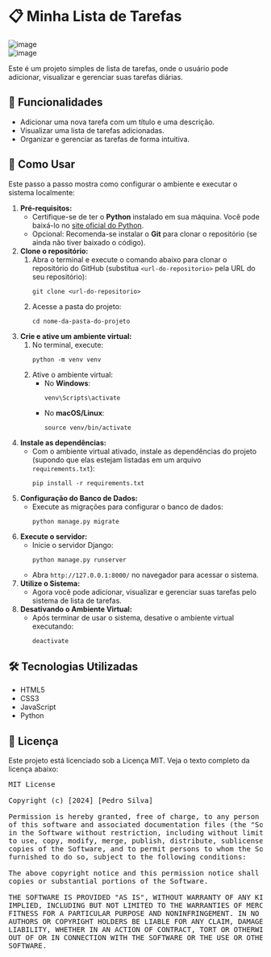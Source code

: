 <!DOCTYPE html>
<html lang="pt-BR">
<head>
    <meta charset="UTF-8">
    <meta name="viewport" content="width=device-width, initial-scale=1.0">
    
    
</head>
<body>

<h1>📋 Minha Lista de Tarefas</h1>

![image](https://github.com/user-attachments/assets/5a85019c-05ac-42e3-a7eb-8e255f4db255) <br>
![image](https://github.com/user-attachments/assets/89ea1dd5-7f40-47e4-b6f4-b20f41af6718)



<p>Este é um projeto simples de lista de tarefas, onde o usuário pode adicionar, visualizar e gerenciar suas tarefas diárias.</p>

<h2>🎯 Funcionalidades</h2>
<ul>
    <li>Adicionar uma nova tarefa com um título e uma descrição.</li>
    <li>Visualizar uma lista de tarefas adicionadas.</li>
    <li>Organizar e gerenciar as tarefas de forma intuitiva.</li>
</ul>

<h2>🚀 Como Usar</h2>

<p>Este passo a passo mostra como configurar o ambiente e executar o sistema localmente:</p>

<ol>
  <li>
    <strong>Pré-requisitos:</strong>
    <ul>
      <li>Certifique-se de ter o <strong>Python</strong> instalado em sua máquina. Você pode baixá-lo no <a href="https://www.python.org/downloads/">site oficial do Python</a>.</li>
      <li>Opcional: Recomenda-se instalar o <strong>Git</strong> para clonar o repositório (se ainda não tiver baixado o código).</li>
    </ul>
  </li>
  
  <li>
    <strong>Clone o repositório:</strong>
    <ol>
      <li>Abra o terminal e execute o comando abaixo para clonar o repositório do GitHub (substitua <code>&lt;url-do-repositorio&gt;</code> pela URL do seu repositório):
        <pre><code>git clone &lt;url-do-repositorio&gt;</code></pre>
      </li>
      <li>Acesse a pasta do projeto:
        <pre><code>cd nome-da-pasta-do-projeto</code></pre>
      </li>
    </ol>
  </li>
  
  <li>
    <strong>Crie e ative um ambiente virtual:</strong>
    <ol>
      <li>No terminal, execute:
        <pre><code>python -m venv venv</code></pre>
      </li>
      <li>Ative o ambiente virtual:
        <ul>
          <li>No <strong>Windows</strong>:
            <pre><code>venv\Scripts\activate</code></pre>
          </li>
          <li>No <strong>macOS/Linux</strong>:
            <pre><code>source venv/bin/activate</code></pre>
          </li>
        </ul>
      </li>
    </ol>
  </li>
  
  <li>
    <strong>Instale as dependências:</strong>
    <ul>
      <li>Com o ambiente virtual ativado, instale as dependências do projeto (supondo que elas estejam listadas em um arquivo <code>requirements.txt</code>):
        <pre><code>pip install -r requirements.txt</code></pre>
      </li>
    </ul>
  </li>
  
  <li>
    <strong>Configuração do Banco de Dados:</strong>
    <ul>
      <li>Execute as migrações para configurar o banco de dados:
        <pre><code>python manage.py migrate</code></pre>
      </li>
    </ul>
  </li>
  
  <li>
    <strong>Execute o servidor:</strong>
    <ul>
      <li>Inicie o servidor Django:
        <pre><code>python manage.py runserver</code></pre>
      </li>
      <li>Abra <code>http://127.0.0.1:8000/</code> no navegador para acessar o sistema.</li>
    </ul>
  </li>
  
  <li>
    <strong>Utilize o Sistema:</strong>
    <ul>
      <li>Agora você pode adicionar, visualizar e gerenciar suas tarefas pelo sistema de lista de tarefas.</li>
    </ul>
  </li>
  
  <li>
    <strong>Desativando o Ambiente Virtual:</strong>
    <ul>
      <li>Após terminar de usar o sistema, desative o ambiente virtual executando:
        <pre><code>deactivate</code></pre>
      </li>
    </ul>
  </li>
</ol>


<h2>🛠️ Tecnologias Utilizadas</h2>
<ul>
    <li>HTML5</li>
    <li>CSS3</li>
    <li>JavaScript</li>
    <li>Python</li>
</ul>

<h2>📄 Licença</h2>
<p>Este projeto está licenciado sob a Licença MIT. Veja o texto completo da licença abaixo:</p>

<pre>
MIT License

Copyright (c) [2024] [Pedro Silva]

Permission is hereby granted, free of charge, to any person obtaining a copy
of this software and associated documentation files (the "Software"), to deal
in the Software without restriction, including without limitation the rights
to use, copy, modify, merge, publish, distribute, sublicense, and/or sell
copies of the Software, and to permit persons to whom the Software is
furnished to do so, subject to the following conditions:

The above copyright notice and this permission notice shall be included in all
copies or substantial portions of the Software.

THE SOFTWARE IS PROVIDED "AS IS", WITHOUT WARRANTY OF ANY KIND, EXPRESS OR
IMPLIED, INCLUDING BUT NOT LIMITED TO THE WARRANTIES OF MERCHANTABILITY,
FITNESS FOR A PARTICULAR PURPOSE AND NONINFRINGEMENT. IN NO EVENT SHALL THE
AUTHORS OR COPYRIGHT HOLDERS BE LIABLE FOR ANY CLAIM, DAMAGES OR OTHER
LIABILITY, WHETHER IN AN ACTION OF CONTRACT, TORT OR OTHERWISE, ARISING FROM,
OUT OF OR IN CONNECTION WITH THE SOFTWARE OR THE USE OR OTHER DEALINGS IN THE
SOFTWARE.
</pre>

</body>
</html>
